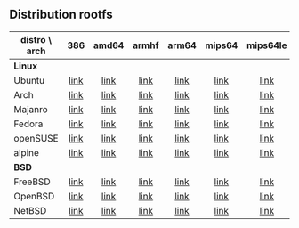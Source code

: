 ## Distribution rootfs

| distro \ arch |    386     |   amd64    |   armhf    |   arm64    |   mips64   |  mips64le  |  ppc64le   |  riscv64   |   s390x    |
| ------------- | :--------: | :--------: | :--------: | :--------: | :--------: | :--------: | :--------: | :--------: | :--------: |
| **Linux**     |
| Ubuntu        | [link][a1] | [link][a2] | [link][a3] | [link][a4] | [link][a5] | [link][a6] | [link][a7] | [link][a8] | [link][a9] |
| Arch          | [link][b1] | [link][b2] | [link][b3] | [link][b4] | [link][b5] | [link][b6] | [link][b7] | [link][b8] | [link][b9] |
| Majanro       | [link][c1] | [link][c2] | [link][c3] | [link][c4] | [link][c5] | [link][c6] | [link][c7] | [link][c8] | [link][c9] |
| Fedora        | [link][d1] | [link][d2] | [link][d3] | [link][d4] | [link][d5] | [link][d6] | [link][d7] | [link][d8] | [link][d9] |
| openSUSE      | [link][e1] | [link][e2] | [link][e3] | [link][e4] | [link][e5] | [link][e6] | [link][e7] | [link][e8] | [link][e9] |
| alpine        | [link][f1] | [link][f2] | [link][f3] | [link][f4] | [link][f5] | [link][f6] | [link][f7] | [link][f8] | [link][f9] |
| **BSD**       |
| FreeBSD       | [link][g1] | [link][g2] | [link][g3] | [link][g4] | [link][g5] | [link][g6] | [link][g7] | [link][g8] | [link][g9] |
| OpenBSD       | [link][h1] | [link][h2] | [link][h3] | [link][h4] | [link][h5] | [link][h6] | [link][h7] | [link][h8] | [link][h9] |
| NetBSD        | [link][i1] | [link][i2] | [link][i3] | [link][i4] | [link][i5] | [link][i6] | [link][i7] | [link][i8] | [link][i9] |

[a1]: <>
[a2]: <>
[a3]: <>
[a4]: <>
[a5]: <>
[a6]: <>
[a7]: <>
[a8]: <>
[a9]: <>
[b1]: <>
[b2]: <>
[b3]: <>
[b4]: <>
[b5]: <>
[b6]: <>
[b7]: <>
[b8]: <>
[b9]: <>
[c1]: <>
[c2]: <>
[c3]: <>
[c4]: <>
[c5]: <>
[c6]: <>
[c7]: <>
[c8]: <>
[c9]: <>
[d1]: <>
[d2]: <>
[d3]: <>
[d4]: <>
[d5]: <>
[d6]: <>
[d7]: <>
[d8]: <>
[d9]: <>
[e1]: <>
[e2]: <>
[e3]: <>
[e4]: <>
[e5]: <>
[e6]: <>
[e7]: <>
[e8]: <>
[e9]: <>
[f1]: <>
[f2]: <>
[f3]: <>
[f4]: <>
[f5]: <>
[f6]: <>
[f7]: <>
[f8]: <>
[f9]: <>
[g1]: <>
[g2]: <>
[g3]: <>
[g4]: <>
[g5]: <>
[g6]: <>
[g7]: <>
[g8]: <>
[g9]: <>
[h1]: <>
[h2]: <>
[h3]: <>
[h4]: <>
[h5]: <>
[h6]: <>
[h7]: <>
[h8]: <>
[h9]: <>
[i1]: <>
[i2]: <>
[i3]: <>
[i4]: <>
[i5]: <>
[i6]: <>
[i7]: <>
[i8]: <>
[i9]: <>

